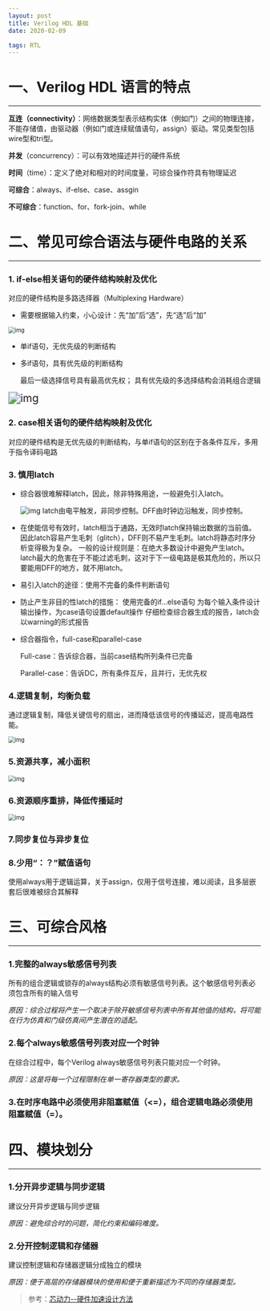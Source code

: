 ```yaml
---
layout: post
title: Verilog HDL 基础
date: 2020-02-09

tags: RTL
---  
```


# 一、Verilog HDL 语言的特点
------

**互连（connectivity）**：网络数据类型表示结构实体（例如门）之间的物理连接，不能存储值，由驱动器（例如门或连续赋值语句，assign）驱动。常见类型包括wire型和tri型。

**并发**（concurrency）：可以有效地描述并行的硬件系统 

**时间**（time）：定义了绝对和相对的时间度量，可综合操作符具有物理延迟

**可综合**：always、if-else、case、assgin

**不可综合**：function、for、fork-join、while

# 二、常见可综合语法与硬件电路的关系
------
### 1. if-else相关语句的硬件结构映射及优化

对应的硬件结构是多路选择器（Multiplexing Hardware）

- 需要根据输入约束，小心设计：先“加”后“选”，先“选”后“加”

<img src="https://sliu0827.github.io/images/blog/RTL/0.Verilog HDL基础/clip_image001.png" alt="img" style="zoom:80%;" />

- 单if语句，无优先级的判断结构

- 多if语句，具有优先级的判断结构

    最后一级选择信号具有最高优先权；
    具有优先级的多选择结构会消耗组合逻辑

<img src="https://sliu0827.github.io/images/blog/RTL/0.Verilog HDL基础/clip_image002.png" alt="img" style="zoom: 150%;" />

### 2. case相关语句的硬件结构映射及优化

对应的硬件结构是无优先级的判断结构，与单if语句的区别在于各条件互斥，多用于指令译码电路

### 3. 慎用latch

- 综合器很难解释latch，因此，除非特殊用途，一般避免引入latch。

  <img src="https://sliu0827.github.io/images/blog/RTL/0.Verilog HDL基础/clip_image003.png" alt="img"  />
  latch由电平触发，非同步控制。DFF由时钟边沿触发，同步控制。

- 在使能信号有效时，latch相当于通路，无效时latch保持输出数据的当前值。因此latch容易产生毛刺（glitch），DFF则不易产生毛刺。latch将静态时序分析变得极为复杂。
   一般的设计规则是：在绝大多数设计中避免产生latch。latch最大的危害在于不能过滤毛刺，这对于下一级电路是极其危险的，所以只要能用DFF的地方，就不用latch。

- 易引入latch的途径：使用不完备的条件判断语句

- 防止产生非目的性latch的措施： 
  	使用完备的if…else语句
    	为每个输入条件设计输出操作，为case语句设置default操作
    	仔细检查综合器生成的报告，latch会以warning的形式报告

- 综合器指令，full-case和parallel-case

  Full-case：告诉综合器，当前case结构所列条件已完备

  Parallel-case：告诉DC，所有条件互斥，且并行，无优先权

### 4.逻辑复制，均衡负载

通过逻辑复制，降低关键信号的扇出，进而降低该信号的传播延迟，提高电路性能。

<img src="https://sliu0827.github.io/images/blog/RTL/0.Verilog HDL基础/clip_image004.png" alt="img " style="zoom:80%;" />

### 5.资源共享，减小面积

<img src="https://sliu0827.github.io/images/blog/RTL/0.Verilog HDL基础/clip_image005.png" alt="img " style="zoom:80%;" />

### 6.资源顺序重排，降低传播延时

<img src="https://sliu0827.github.io/images/blog/RTL/0.Verilog HDL基础/clip_image006.png" alt="img" style="zoom:80%;" />

### 7.同步复位与异步复位

### 8.少用“：？”赋值语句

使用always用于逻辑运算，关于assign，仅用于信号连接，难以阅读，且多层嵌套后很难被综合其解释

# 三、可综合风格
------
### 1.完整的always敏感信号列表

所有的组合逻辑或锁存的always结构必须有敏感信号列表。这个敏感信号列表必须包含所有的输入信号

*原因：综合过程将产生一个取决于除开敏感信号列表中所有其他值的结构，将可能在行为仿真和门级仿真间产生潜在的适配。*

### 2.每个always敏感信号列表对应一个时钟

在综合过程中，每个Verilog always敏感信号列表只能对应一个时钟。

*原因：这是将每一个过程限制在单一寄存器类型的要求。*

### 3.在时序电路中必须使用非阻塞赋值（<=），组合逻辑电路必须使用阻塞赋值（=）。

# 四、模块划分
------
### 1.分开异步逻辑与同步逻辑

建议分开异步逻辑与同步逻辑

*原因：避免综合时的问题，简化约束和编码难度。*

### 2.分开控制逻辑和存储器

建议控制逻辑和存储器逻辑分成独立的模块

*原因：便于高层的存储器模块的使用和便于重新描述为不同的存储器类型。*

> 参考：[芯动力--硬件加速设计方法](https://www.icourse163.org/course/SWJTU-1207492806?tid=1207824209 "芯动力--硬件加速设计方法")